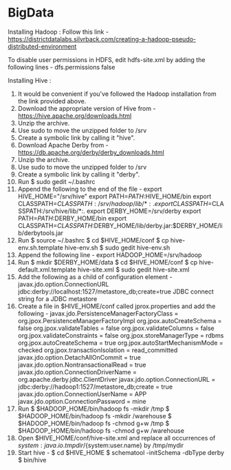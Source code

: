 # BigData
Installing Hadoop :
Follow this link - https://districtdatalabs.silvrback.com/creating-a-hadoop-pseudo-distributed-environment

To disable user permissions in HDFS, edit hdfs-site.xml by adding the following lines -
<property>
  <name>dfs.permissions</name>
  <value>false</value>
</property>

Installing Hive :
1) It would be convenient if you've followed the Hadoop installation from the link provided above.
2) Download the appropriate version of Hive from - https://hive.apache.org/downloads.html
3) Unzip the archive.
4) Use sudo to move the unzipped folder to /srv
5) Create a symbolic link by calling it "hive".
7) Download Apache Derby from - https://db.apache.org/derby/derby_downloads.html
8) Unzip the archive.
9) Use sudo to move the unzipped folder to /srv
10) Create a symbolic link by calling it "derby".
11) Run 
	$ sudo gedit ~/.bashrc
12) Append the following to the end of the file -
	export HIVE_HOME="/srv/hive"
	export PATH=$PATH:$HIVE_HOME/bin
	export CLASSPATH=$CLASSPATH:/srv/hadoop/lib/*:.
	export CLASSPATH=$CLASSPATH:/srv/hive/lib/*:.
	export DERBY_HOME=/srv/derby
	export PATH=$PATH:$DERBY_HOME/bin
	export CLASSPATH=$CLASSPATH:$DERBY_HOME/lib/derby.jar:$DERBY_HOME/lib/derbytools.jar
13) Run 
	$ source ~/.bashrc
	$ cd $HIVE_HOME/conf
	$ cp hive-env.sh.template hive-env.sh
	$ sudo gedit hive-env.sh
14) Append the following line -
	export HADOOP_HOME=/srv/hadoop
15) Run
	$ mkdir $DERBY_HOME/data
	$ cd $HIVE_HOME/conf
	$ cp hive-default.xml.template hive-site.xml
	$ sudo gedit hive-site.xml
16) Add the following as a child of configuration element -
	<property>
	   <name>javax.jdo.option.ConnectionURL</name>
	   <value>jdbc:derby://localhost:1527/metastore_db;create=true </value>
	   <description>JDBC connect string for a JDBC metastore </description>
	</property>
17) Create a file in $HIVE_HOME/conf called jprox.properties and add the following -
	javax.jdo.PersistenceManagerFactoryClass =
	org.jpox.PersistenceManagerFactoryImpl
	org.jpox.autoCreateSchema = false
	org.jpox.validateTables = false
	org.jpox.validateColumns = false
	org.jpox.validateConstraints = false
	org.jpox.storeManagerType = rdbms
	org.jpox.autoCreateSchema = true
	org.jpox.autoStartMechanismMode = checked
	org.jpox.transactionIsolation = read_committed
	javax.jdo.option.DetachAllOnCommit = true
	javax.jdo.option.NontransactionalRead = true
	javax.jdo.option.ConnectionDriverName = org.apache.derby.jdbc.ClientDriver
	javax.jdo.option.ConnectionURL = jdbc:derby://hadoop1:1527/metastore_db;create = true
	javax.jdo.option.ConnectionUserName = APP
	javax.jdo.option.ConnectionPassword = mine
18) Run
	$ $HADOOP_HOME/bin/hadoop fs -mkdir /tmp 
	$ $HADOOP_HOME/bin/hadoop fs -mkdir /warehouse
	$ $HADOOP_HOME/bin/hadoop fs -chmod g+w /tmp 
	$ $HADOOP_HOME/bin/hadoop fs -chmod g+w /warehouse
19) Open $HIVE_HOME/conf/hive-site.xml and replace all occurrences of ${system:java.io.tmpdir}/${system:user.name} by /tmp/mydir
19) Start hive -
	$ cd $HIVE_HOME
	$ schematool -initSchema -dbType derby
	$ bin/hive

